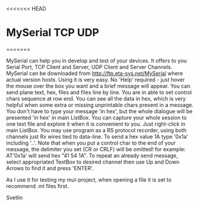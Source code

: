 <<<<<<< HEAD
# MySerial TCP UDP
=======

   MySerial can help you in develop and test of your devices. It offers to you Serial Port, TCP Client and Server, UDP Client and Server Channels.
   MySerial can be downloaded from http://ftp.eta-sys.net/MySerial where actual version hosts. Using it is very easy. No 'Help' required - just hover the mouse over the box you want and a brief message will appear.
   You can send plane text, hex, files and files line by line. 
   You are in able to set control chars sequence at row end.
   You can see all the data in hex, which is very helpful when some extra or missing unprintable chars present in a message. You don't have to type your message 'in hex', but the whole dialogue will be presented 'in hex' in main ListBox.
   You can capture your whole session to one text file and explore it when it is convenient to you. Just right-click in main ListBox.
   You may use program as a RS protocol recorder, using both channels just Rx wires tied to data-line.
   To send a hex value 1A type '0x1a' including '..'. Note that when you put a control char to the end of your message, the delimiter you set (CR or CRLF) will be omitted!
      for example: AT'0x1a' will send hex "41 54 1A".
   To repeat an already send message, select appropriated TextBox to desired channel then use Up and Down Arrows to find it and press 'ENTER'.
  
   As I use it for testing my mul-project, when opening a file it is set to recommend .ml files first.

   Svetlin
 
